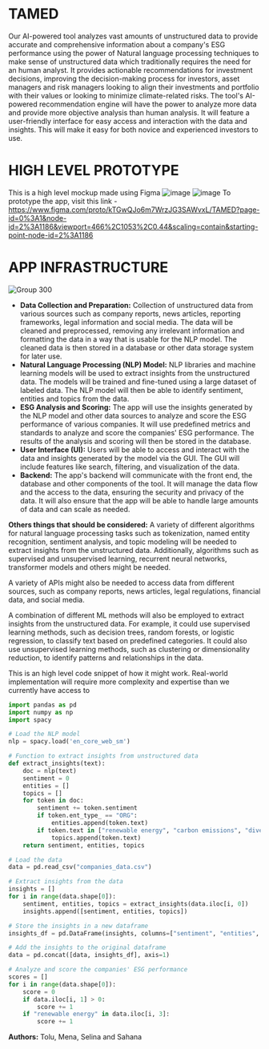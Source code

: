 # TAMED
Our AI-powered tool analyzes vast amounts of unstructured data to provide accurate and comprehensive information about a company's ESG performance using the power of Natural language processing techniques to make sense of unstructured data which traditionally requires the need for an human analyst. It provides actionable recommendations for investment decisions, improving the decision-making process for investors, asset managers and risk managers looking to align their investments and portfolio with their values or looking to minimize climate-related risks. The tool's AI-powered recommendation engine will have the power to analyze more data and provide more objective analysis than human analysis. It will feature a user-friendly interface for easy access and interaction with the data and insights. This will make it easy for both novice and experienced investors to use. 
# HIGH LEVEL PROTOTYPE
This is a high level mockup made using Figma
![image](https://user-images.githubusercontent.com/57208663/212286798-ac592f1e-824a-4590-9cec-e698f23ab1be.png)
![image](https://user-images.githubusercontent.com/57208663/212443699-807ea421-a344-4e24-9a0c-3302d0e01ffc.png)
To prototype the app, visit this link - https://www.figma.com/proto/kTGwQJo6m7WrzJG3SAWvxL/TAMED?page-id=0%3A1&node-id=2%3A1186&viewport=466%2C1053%2C0.44&scaling=contain&starting-point-node-id=2%3A1186
# APP INFRASTRUCTURE
![Group 300](https://user-images.githubusercontent.com/57208663/212443989-cd860e76-a129-4910-9dcf-168b4fd00945.png)
- **Data Collection and Preparation:**
Collection of unstructured data from various sources such as company reports, news articles, reporting frameworks, legal information and social media.
The data will be cleaned and preprocessed, removing any irrelevant information and formatting the data in a way that is usable for the NLP model.
The cleaned data is then stored in a database or other data storage system for later use.
- **Natural Language Processing (NLP) Model:**
NLP libraries and machine learning models will be used to extract insights from the unstructured data. The models will be trained and fine-tuned using a large dataset of labeled data. The NLP model will then be able to identify sentiment, entities and topics from the data.
- **ESG Analysis and Scoring:**
The app will use the insights generated by the NLP model and other data sources to analyze and score the ESG performance of various companies. It will use predefined metrics and standards to analyze and score the companies' ESG performance. The results of the analysis and scoring will then be stored in the database.
- **User Interface (UI):**
Users will be able to access and interact with the data and insights generated by the model via the GUI. The GUI will include features like search, filtering, and visualization of the data.
- **Backend:**
The app's backend will communicate with the front end, the database and other components of the tool. It will manage the data flow and the access to the data, ensuring the security and privacy of the data. It will also ensure that the app will be able to handle large amounts of data and can scale as needed.

**Others things that should be considered:**
A variety of different algorithms for natural language processing tasks such as tokenization, named entity recognition, sentiment analysis, and topic modeling will be needed to extract insights from the unstructured data. Additionally, algorithms such as supervised and unsupervised learning, recurrent neural networks, transformer models and others might be needed.

A variety of APIs might also be needed to access data from different sources, such as company reports, news articles, legal regulations, financial data, and social media.

A combination of different ML methods will also be employed to extract insights from the unstructured data. For example, it could use supervised learning methods, such as decision trees, random forests, or logistic regression, to classify text based on predefined categories. It could also use unsupervised learning methods, such as clustering or dimensionality reduction, to identify patterns and relationships in the data.

This is an high level code snippet of how it might work. Real-world implementation will require more complexity and expertise than we currently have access to

```python
import pandas as pd
import numpy as np
import spacy

# Load the NLP model
nlp = spacy.load('en_core_web_sm')

# Function to extract insights from unstructured data
def extract_insights(text):
    doc = nlp(text)
    sentiment = 0
    entities = []
    topics = []
    for token in doc:
        sentiment += token.sentiment
        if token.ent_type_ == "ORG":
            entities.append(token.text)
        if token.text in ["renewable energy", "carbon emissions", "diversity and inclusion"]:
            topics.append(token.text)
    return sentiment, entities, topics

# Load the data
data = pd.read_csv("companies_data.csv")

# Extract insights from the data
insights = []
for i in range(data.shape[0]):
    sentiment, entities, topics = extract_insights(data.iloc[i, 0])
    insights.append([sentiment, entities, topics])

# Store the insights in a new dataframe
insights_df = pd.DataFrame(insights, columns=["sentiment", "entities", "topics"])

# Add the insights to the original dataframe
data = pd.concat([data, insights_df], axis=1)

# Analyze and score the companies' ESG performance
scores = []
for i in range(data.shape[0]):
    score = 0
    if data.iloc[i, 1] > 0:
        score += 1
    if "renewable energy" in data.iloc[i, 3]:
        score += 1
```   
**Authors:** Tolu, Mena, Selina and Sahana
